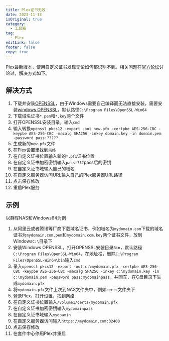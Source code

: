```yaml
---
title: Plex证书无效
date: 2023-11-13
isOriginal: true
category:
  - 工具箱
tag:
  - Plex
editLink: false
footer: false
copy: true
---
```


Plex最新版本，使用自定义证书发现无论如何都识别不到。相关问题在[官方论坛](https://forums.plex.tv/t/plex-media-server-1-32-0-6918-custom-certificate-must-be-regenerated-with-new-openssl-arguments/837643)讨论过，解决方式如下。

## 解决方式

1. 下载并安装[OPENSSL](https://www.openssl.org/source/)，由于Windows需要自己编译而无法直接安装，需要安装[windows OPENSSL](https://slproweb.com/products/Win32OpenSSL.html)，默认路径`C:\Program Files\OpenSSL-Win64`
2. 下载域名证书`*.pem`和`*.key`两个文件
3. 打开OPENSSL安装目录，输入`cmd`
4. 输入转换`openssl pkcs12 -export -out new.pfx -certpbe AES-256-CBC -keypbe AES-256-CBC -macalg SHA256 -inkey domain.key -in domain.pem -password pass:?????`
5. 生成新的`new.pfx`文件
6. 在Plex设置里找到`网络`
7. 在自定义证书位置输入新的`*.pfx`证书位置
8. 在自定义证书加密密钥输入`pass:???`pass后的密钥
9. 在自定义证书域输入自己的域名
10. 在自定义服务器访问URL输入自己的Plex服务器URL路径
11. 点击保存修改
12. 重启Plex服务

## 示例

以群晖NAS和Windows64为例

1. 从阿里云或者腾讯等厂商下载域名证书，例如域名为`mydomain.com`下载的域名证书为`mydomain.com.pem`和`mydomain.com.key`两个证书文件，放到Windows`C:\`目录下
2. 安装Windows OPENSSL，打开OPENSSL安装目录`Bin`，默认路径`C:\Program Files\OpenSSL-Win64`，在地址栏，删除`C:\Program Files\OpenSSL-Win64\bin`输入`cmd`
3. 录入`openssl pkcs12 -export -out c:\mydomain.pfx -certpbe AES-256-CBC -keypbe AES-256-CBC -macalg SHA256 -inkey c:\mydomain.key -in c:\mydomain.pem -password pass:mydomainpass`，并回车，在C盘目录下生成`mydomain.pfx`
4. 将`mydomain.pfx`文件上次到NAS文件夹中，例如`certs`文件夹下
5. 登录Plex，打开设置，找到网络
6. 在自定义证书位置输入`/volume1/certs/mydomain.pfx`
7. 在自定义证书加密密钥输入`mydomainpass`
8. 在自定义证书域输入`mydoamin`
9. 在自定义服务器访问输入`https://mydomain.com:32400`
10. 点击保存修改
11. 在套件中心停用Plex并重启
